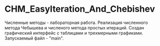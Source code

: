 # CHM_EasyIteration_And_Chebishev
Численные методы - лабораторная работа. Реализация численного метода Чебышева и численого метода простых итераций. Создан графический интерфейс с таблицами и трехмерными графиками. Запускаемый файл - "main".
